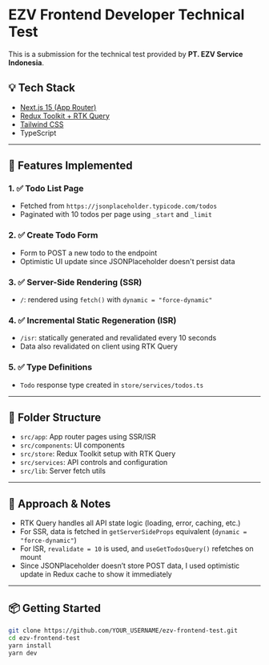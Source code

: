 # EZV Frontend Developer Technical Test

This is a submission for the technical test provided by **PT. EZV Service Indonesia**.

## 💡 Tech Stack

- [Next.js 15 (App Router)](https://nextjs.org)
- [Redux Toolkit + RTK Query](https://redux-toolkit.js.org/rtk-query/overview)
- [Tailwind CSS](https://tailwindcss.com/)
- TypeScript

---

## 🚀 Features Implemented

### 1. ✅ Todo List Page
- Fetched from `https://jsonplaceholder.typicode.com/todos`
- Paginated with 10 todos per page using `_start` and `_limit`

### 2. ✅ Create Todo Form
- Form to POST a new todo to the endpoint
- Optimistic UI update since JSONPlaceholder doesn't persist data

### 3. ✅ Server-Side Rendering (SSR)
- `/`: rendered using `fetch()` with `dynamic = "force-dynamic"`

### 4. ✅ Incremental Static Regeneration (ISR)
- `/isr`: statically generated and revalidated every 10 seconds
- Data also revalidated on client using RTK Query

### 5. ✅ Type Definitions
- `Todo` response type created in `store/services/todos.ts`

---

## 📂 Folder Structure

- `src/app`: App router pages using SSR/ISR
- `src/components`: UI components
- `src/store`: Redux Toolkit setup with RTK Query
- `src/services`: API controls and configuration
- `src/lib`: Server fetch utils

---


## 🧠 Approach & Notes

- RTK Query handles all API state logic (loading, error, caching, etc.)
- For SSR, data is fetched in `getServerSideProps` equivalent (`dynamic = "force-dynamic"`)
- For ISR, `revalidate = 10` is used, and `useGetTodosQuery()` refetches on mount
- Since JSONPlaceholder doesn’t store POST data, I used optimistic update in Redux cache to show it immediately

---

## 📦 Getting Started

```bash
git clone https://github.com/YOUR_USERNAME/ezv-frontend-test.git
cd ezv-frontend-test
yarn install
yarn dev
